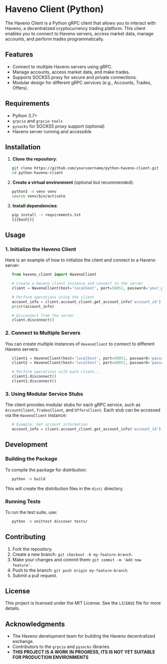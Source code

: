 # Haveno Client (Python)

The Haveno Client is a Python gRPC client that allows you to interact with Haveno, a decentralized cryptocurrency trading platform. This client enables you to connect to Haveno servers, access market data, manage accounts, and perform trades programmatically.

## Features

- Connect to multiple Haveno servers using gRPC.
- Manage accounts, access market data, and make trades.
- Supports SOCKS5 proxy for secure and private connections.
- Modular design for different gRPC services (e.g., Accounts, Trades, Offers).

## Requirements

- Python 3.7+
- `grpcio` and `grpcio-tools`
- `pysocks` for SOCKS5 proxy support (optional)
- Haveno server running and accessible

## Installation

1. **Clone the repository**:

```bash
   git clone https://github.com/yourusername/python-haveno-client.git
   cd python-haveno-client
```

2. **Create a virtual environment** (optional but recommended):

```bash
   python3 -m venv venv
   source venv/bin/activate
```

3. **Install dependencies**:

```bash
   pip install -r requirements.txt
   {{{bash}}}
```

## Usage

### 1. Initialize the Haveno Client

Here is an example of how to initialize the client and connect to a Haveno server:

```python
   from haveno_client import HavenoClient

   # Create a Haveno client instance and connect to the server
   client = HavenoClient(host='localhost', port=50051, password='your_password', use_socks5=True, socks5_host='127.0.0.1', socks5_port=9050)

   # Perform operations using the client
   account_info = client.account_client.get_account_info('account_id')
   print(account_info)

   # Disconnect from the server
   client.disconnect()
```

### 2. Connect to Multiple Servers

You can create multiple instances of `HavenoClient` to connect to different Haveno servers:

```python
   client1 = HavenoClient(host='localhost', port=50051, password='password1')
   client2 = HavenoClient(host='localhost', port=50052, password='password2', use_socks5=True)

   # Perform operations with each client...
   client1.disconnect()
   client2.disconnect()
```

### 3. Using Modular Service Stubs

The client provides modular stubs for each gRPC service, such as `AccountClient`, `TradesClient`, and `OffersClient`. Each stub can be accessed via the `HavenoClient` instance:

```python
   # Example: Get account information
   account_info = client.account_client.get_account_info('account_id')
```

## Development

### Building the Package

To compile the package for distribution:

```bash
   python -m build
```

This will create the distribution files in the `dist/` directory.

### Running Tests

To run the test suite, use:

```bash
   python -m unittest discover tests/
```

## Contributing

1. Fork the repository.
2. Create a new branch: `git checkout -b my-feature-branch`.
3. Make your changes and commit them: `git commit -m 'Add new feature'`.
4. Push to the branch: `git push origin my-feature-branch`.
5. Submit a pull request.

## License

This project is licensed under the MIT License. See the `LICENSE` file for more details.

## Acknowledgments

- The Haveno development team for building the Haveno decentralized exchange.
- Contributors to the `grpcio` and `pysocks` libraries.
- **THIS PROJECT IS A WORK IN PROGRESS, ITS IS NOT YET SUITABLE FOR PRODUCTION ENVIRONMENTS**